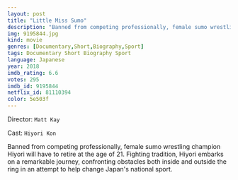 ```yaml
---
layout: post
title: "Little Miss Sumo"
description: "Banned from competing professionally, female sumo wrestling champion Hiyori will have to retire at the age of 21. Fighting tradition, Hiyori embarks on a remarkable journey, confronting obstacles both inside and outside the ring in an attempt to help change Japan's national sport..."
img: 9195844.jpg
kind: movie
genres: [Documentary,Short,Biography,Sport]
tags: Documentary Short Biography Sport 
language: Japanese
year: 2018
imdb_rating: 6.6
votes: 295
imdb_id: 9195844
netflix_id: 81110394
color: 5e503f
---
```

Director: `Matt Kay`  

Cast: `Hiyori Kon` 

Banned from competing professionally, female sumo wrestling champion Hiyori will have to retire at the age of 21. Fighting tradition, Hiyori embarks on a remarkable journey, confronting obstacles both inside and outside the ring in an attempt to help change Japan's national sport.